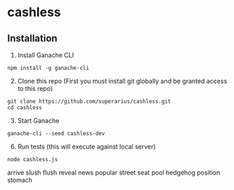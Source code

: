 # cashless

## Installation 

1. Install Ganache CLI

`npm install -g ganache-cli`

2. Clone this repo 
(First you must install git globally and be granted access to this repo)

```
git clone https://github.com/superarius/cashless.git
cd cashless
```

3. Start Ganache

```
ganache-cli --seed cashless-dev
```


6. Run tests (this will execute against local server)

```
node cashless.js
```

arrive slush flush reveal news popular street seat pool hedgehog position stomach
